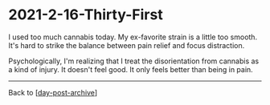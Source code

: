 # 2021-2-16-Thirty-First

I used too much cannabis today.  My ex-favorite strain is a little too smooth.  It's hard to strike the balance between pain relief and focus distraction.

Psychologically, I'm realizing that I treat the disorientation from cannabis as a kind of injury.  It doesn't feel good.  It only feels better than being in pain.

---
Back to [[day-post-archive]]

[//begin]: # "Autogenerated link references for markdown compatibility"
[day-post-archive]: day-post-archive.md "Day Post Archive"
[//end]: # "Autogenerated link references"